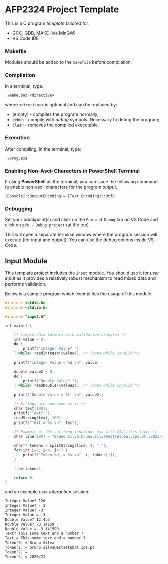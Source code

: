 # AFP2324 Project Template

This is a C program *template* tailored for:

- GCC, GDB, MAKE (via MinGW)
- VS Code IDE


### Makefile

Modules should be added to the `makefile` before compilation.

### Compilation

In a terminal, type:

```console
.\make.bat <directive>
```

where `<directive>` is optional and can be replaced by:

- (empty) - compiles the program normally;
- `debug` - compile with *debug* symbols. Necessary to debug the program;
- `clean` - removes the compiled executable.

### Execution

After compiling, in the terminal, type:

```console
.\prog.exe
```

### Enabling Non-Ascii Characters in PowerShell Terminal

If using **PowerShell** as the terminal, you can issue the following command to enable non-ascii characters for the program *output*.

```console
[Console]::OutputEncoding = [Text.Encoding]::Utf8
```

### Debugging

Set your breakpoint(s) and click on the `Run and Debug` tab on VS Code and click on `gdb - Debug project` (at the top).

This will open a separate terminal window where the program session will execute (for input and output). You can use the debug options inside VS Code.

## Input Module

This template project includes the `input` module. You should use it for *user input* as it provides a relatively robust mechanism to read mixed data and performs validation.

Below is a sample program which exemplifies the usage of this module:

```cpp
#include <stdio.h>
#include <stdlib.h>

#include "input.h"

int main() {

	/* simple data formats with validation examples */
	int value = 0;
	do {
		printf("Integer Value? ");
	} while(!readInteger(&value)); /* loops while invalid */
		
	printf("Integer Value = %d \n", value);

	double value2 = 0;
	do {
		printf("Double Value? ");
	} while(!readDouble(&value2)); /* loops while invalid */
		
	printf("Double Value = %lf \n", value2);

	/* Strings are consumed as-is */
	char text[100];
	printf("Text? ");
	readString(text, 100);
	printf("Text = %s \n", text);

	/* Example of the spliting function; use with CSV files later */
	char line[100] = "Bruno Silva;bruno.silva@estsetubal.ips.pt;;2023/24";

	char** tokens = splitString(line, 4, ";");
	for(int i=0; i<4; i++) {
		printf("Token[%d] = %s \n", i, tokens[i]);
	}

	free(tokens); 

	return 0;
}
```

and an example *user interaction* session:

```markdown
Integer Value? 12d
Integer Value? - 3
Integer Value? -3
Integer Value = -3 
Double Value? 12.4.5
Double Value? -3.14159
Double Value = -3.141590 
Text? This some text and a number 7 
Text = This some text and a number 7 
Token[0] = Bruno Silva 
Token[1] = bruno.silva@estsetubal.ips.pt 
Token[2] =  
Token[3] = 2020/21
```
